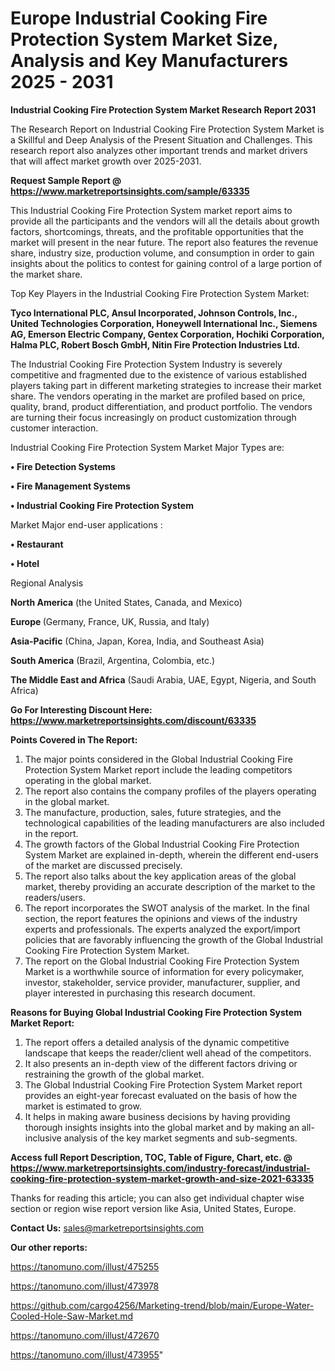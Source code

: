# Europe Industrial Cooking Fire Protection System Market Size, Analysis and Key Manufacturers 2025 - 2031

<strong>Industrial Cooking Fire Protection System Market Research Report 2031</strong>

The Research Report on Industrial Cooking Fire Protection System Market is a Skillful and Deep Analysis of the Present Situation and Challenges. This research report also analyzes other important trends and market drivers that will affect market growth over 2025-2031.

<strong>Request Sample Report @ <a href=https://www.marketreportsinsights.com/sample/63335>https://www.marketreportsinsights.com/sample/63335</a></strong>

This Industrial Cooking Fire Protection System market report aims to provide all the participants and the vendors will all the details about growth factors, shortcomings, threats, and the profitable opportunities that the market will present in the near future. The report also features the revenue share, industry size, production volume, and consumption in order to gain insights about the politics to contest for gaining control of a large portion of the market share.

Top Key Players in the Industrial Cooking Fire Protection System Market:

<strong>Tyco International PLC, Ansul Incorporated, Johnson Controls, Inc., United Technologies Corporation, Honeywell International Inc., Siemens AG, Emerson Electric Company, Gentex Corporation, Hochiki Corporation, Halma PLC, Robert Bosch GmbH, Nitin Fire Protection Industries Ltd.</strong>

The Industrial Cooking Fire Protection System Industry is severely competitive and fragmented due to the existence of various established players taking part in different marketing strategies to increase their market share. The vendors operating in the market are profiled based on price, quality, brand, product differentiation, and product portfolio. The vendors are turning their focus increasingly on product customization through customer interaction.

Industrial Cooking Fire Protection System Market Major Types are:

<strong>• Fire Detection Systems

• Fire Management Systems

• Industrial Cooking Fire Protection System</strong>

Market Major end-user applications :

<strong>• Restaurant

• Hotel</strong>

Regional Analysis

</u><strong><b>North America</b></strong> (the United States, Canada, and Mexico)

<strong><b>Europe </b></strong>(Germany, France, UK, Russia, and Italy)

<strong><b>Asia-Pacific</b></strong> (China, Japan, Korea, India, and Southeast Asia)

<strong><b>South America</b></strong> (Brazil, Argentina, Colombia, etc.)

<strong><b>The Middle East and Africa</b></strong> (Saudi Arabia, UAE, Egypt, Nigeria, and South Africa)

<strong>Go For Interesting Discount Here: <a href=https://www.marketreportsinsights.com/discount/63335>https://www.marketreportsinsights.com/discount/63335</a></strong>

<strong>Points Covered in The Report:</strong>
<ol>
  <li>The major points considered in the Global Industrial Cooking Fire Protection System Market report include the leading competitors operating in the global market.</li>
  <li>The report also contains the company profiles of the players operating in the global market.</li>
  <li>The manufacture, production, sales, future strategies, and the technological capabilities of the leading manufacturers are also included in the report.</li>
  <li>The growth factors of the Global Industrial Cooking Fire Protection System Market are explained in-depth, wherein the different end-users of the market are discussed precisely.</li>
  <li>The report also talks about the key application areas of the global market, thereby providing an accurate description of the market to the readers/users.</li>
  <li>The report incorporates the SWOT analysis of the market. In the final section, the report features the opinions and views of the industry experts and professionals. The experts analyzed the export/import policies that are favorably influencing the growth of the Global Industrial Cooking Fire Protection System Market.</li>
  <li>The report on the Global Industrial Cooking Fire Protection System Market is a worthwhile source of information for every policymaker, investor, stakeholder, service provider, manufacturer, supplier, and player interested in purchasing this research document.</li>
</ol>
<strong>Reasons for Buying Global Industrial Cooking Fire Protection System Market Report:</strong>

<ol>
  <li>The report offers a detailed analysis of the dynamic competitive landscape that keeps the reader/client well ahead of the competitors.</li>
  <li>It also presents an in-depth view of the different factors driving or restraining the growth of the global market.</li>
  <li>The Global Industrial Cooking Fire Protection System Market report provides an eight-year forecast evaluated on the basis of how the market is estimated to grow.</li>
  <li>It helps in making aware business decisions by having providing thorough insights insights into the global market and by making an all-inclusive analysis of the key market segments and sub-segments.</li>
</ol>
<strong>Access full Report Description, TOC, Table of Figure, Chart, etc. @ <a href=https://www.marketreportsinsights.com/industry-forecast/industrial-cooking-fire-protection-system-market-growth-and-size-2021-63335>https://www.marketreportsinsights.com/industry-forecast/industrial-cooking-fire-protection-system-market-growth-and-size-2021-63335</a></strong>


Thanks for reading this article; you can also get individual chapter wise section or region wise report version like Asia, United States, Europe.

<strong>Contact Us:</strong>
sales@marketreportsinsights.com

<strong>Our other reports:</strong>

<a href=https://tanomuno.com/illust/475255>https://tanomuno.com/illust/475255</a>

<a href=https://tanomuno.com/illust/473978>https://tanomuno.com/illust/473978</a>

<a href=https://github.com/cargo4256/Marketing-trend/blob/main/Europe-Water-Cooled-Hole-Saw-Market.md>https://github.com/cargo4256/Marketing-trend/blob/main/Europe-Water-Cooled-Hole-Saw-Market.md</a>

<a href=https://tanomuno.com/illust/472670>https://tanomuno.com/illust/472670</a>

<a href=https://tanomuno.com/illust/473955>https://tanomuno.com/illust/473955</a>"
